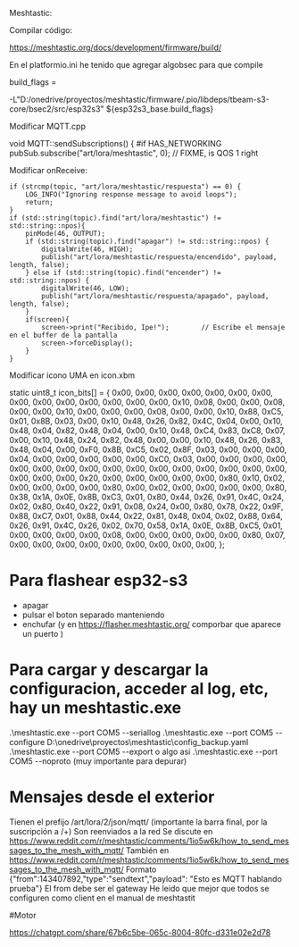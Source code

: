 Meshtastic:

Compilar código:

https://meshtastic.org/docs/development/firmware/build/

En el platformio.ini he tenido que agregar algobsec para que compile

build_flags = 

  -L"D:/onedrive/proyectos/meshtastic/firmware/.pio/libdeps/tbeam-s3-core/bsec2/src/esp32s3"
  ${esp32s3_base.build_flags} 

Modificar MQTT.cpp

void MQTT::sendSubscriptions()
{
#if HAS_NETWORKING
    pubSub.subscribe("art/lora/meshtastic", 0); // FIXME, is QOS 1 right
	
Modificar onReceive:

    if (strcmp(topic, "art/lora/meshtastic/respuesta") == 0) {
        LOG_INFO("Ignoring response message to avoid loops");
        return;
    }
    if (std::string(topic).find("art/lora/meshtastic") != std::string::npos){
        pinMode(46, OUTPUT);
        if (std::string(topic).find("apagar") != std::string::npos) {
            digitalWrite(46, HIGH);
            publish("art/lora/meshtastic/respuesta/encendido", payload, length, false);
        } else if (std::string(topic).find("encender") != std::string::npos) {
            digitalWrite(46, LOW);
            publish("art/lora/meshtastic/respuesta/apagado", payload, length, false);
        }
        if(screen){
            screen->print("Recibido, Ipe!");        // Escribe el mensaje en el buffer de la pantalla
            screen->forceDisplay(); 
        }
    }

	
	
Modificar icono UMA en icon.xbm

  static uint8_t icon_bits[] = {
  0x00, 0x00, 0x00, 0x00, 0x00, 0x00, 0x00, 0x00, 0x00, 0x00, 0x00, 0x00, 
  0x00, 0x00, 0x10, 0x08, 0x00, 0x00, 0x08, 0x00, 0x00, 0x10, 0x00, 0x00, 
  0x00, 0x08, 0x00, 0x00, 0x10, 0x88, 0xC5, 0x01, 0x8B, 0x03, 0x00, 0x10, 
  0x48, 0x26, 0x82, 0x4C, 0x04, 0x00, 0x10, 0x48, 0x04, 0x82, 0x48, 0x04, 
  0x00, 0x10, 0x48, 0xC4, 0x83, 0xC8, 0x07, 0x00, 0x10, 0x48, 0x24, 0x82, 
  0x48, 0x00, 0x00, 0x10, 0x48, 0x26, 0x83, 0x48, 0x04, 0x00, 0xF0, 0x8B, 
  0xC5, 0x02, 0x8F, 0x03, 0x00, 0x00, 0x00, 0x04, 0x00, 0x00, 0x00, 0x00, 
  0x00, 0xC0, 0x03, 0x00, 0x00, 0x00, 0x00, 0x00, 0x00, 0x00, 0x00, 0x00, 
  0x00, 0x00, 0x00, 0x00, 0x00, 0x00, 0x00, 0x00, 0x00, 0x00, 0x20, 0x00, 
  0x00, 0x00, 0x00, 0x00, 0x80, 0x10, 0x02, 0x00, 0x00, 0x00, 0x00, 0x80, 
  0x00, 0x02, 0x00, 0x00, 0x00, 0x00, 0x80, 0x38, 0x1A, 0x0E, 0x8B, 0xC3, 
  0x01, 0x80, 0x44, 0x26, 0x91, 0x4C, 0x24, 0x02, 0x80, 0x40, 0x22, 0x91, 
  0x08, 0x24, 0x00, 0x80, 0x78, 0x22, 0x9F, 0x88, 0xC7, 0x01, 0x88, 0x44, 
  0x22, 0x81, 0x48, 0x04, 0x02, 0x88, 0x64, 0x26, 0x91, 0x4C, 0x26, 0x02, 
  0x70, 0x58, 0x1A, 0x0E, 0x8B, 0xC5, 0x01, 0x00, 0x00, 0x00, 0x00, 0x08, 
  0x00, 0x00, 0x00, 0x00, 0x00, 0x80, 0x07, 0x00, 0x00, 0x00, 0x00, 0x00, 
  0x00, 0x00, 0x00, 0x00, };
  
# Para flashear esp32-s3 
* apagar
* pulsar el boton separado manteniendo
* enchufar (y en https://flasher.meshtastic.org/ comporbar que aparece un puerto )



# Para cargar y descargar la configuracion, acceder al log, etc, hay un meshtastic.exe

.\meshtastic.exe --port COM5 --seriallog
.\meshtastic.exe --port COM5 --configure D:\onedrive\proyectos\meshtastic\config_backup.yaml
.\meshtastic.exe --port COM5 --export o algo asi
.\meshtastic.exe --port COM5 --noproto (muy importante para depurar)


# Mensajes desde el exterior

Tienen el prefijo /art/lora/2/json/mqtt/ (importante la barra final, por la suscripción a /+)
Son reenviados a la red
Se discute en https://www.reddit.com/r/meshtastic/comments/1io5w6k/how_to_send_messages_to_the_mesh_with_mqtt/
También en https://www.reddit.com/r/meshtastic/comments/1io5w6k/how_to_send_messages_to_the_mesh_with_mqtt/
Formato {"from":143407892,"type":"sendtext","payload": "Esto es MQTT hablando prueba"}
El from debe ser el gateway 
He leido que mejor que todos se configuren como client en el manual de meshtastit


#Motor

https://chatgpt.com/share/67b6c5be-065c-8004-80fc-d331e02e2d78

	